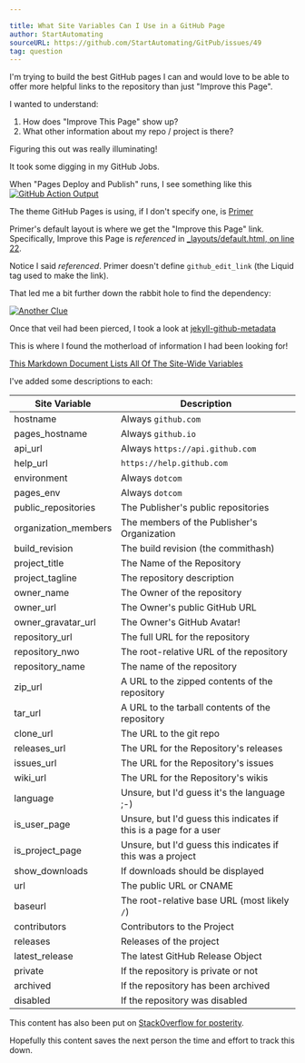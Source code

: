 ```yaml
---

title: What Site Variables Can I Use in a GitHub Page
author: StartAutomating
sourceURL: https://github.com/StartAutomating/GitPub/issues/49
tag: question
---
```

I'm trying to build the best GitHub pages I can and would love to be able to offer more helpful links to the repository than just "Improve this Page".

I wanted to understand:

 1. How does "Improve This Page" show up?
 2. What other information about my repo / project is there?

Figuring this out was really illuminating!

It took some digging in my GitHub Jobs.

When "Pages Deploy and Publish" runs, I see something like this
[![GitHub Action Output][1]][1]

The theme GitHub Pages is using, if I don't specify one, is [Primer][2]

Primer's default layout is where we get the "Improve this Page" link.  Specifically, Improve this Page is _referenced_ in [_layouts/default.html, on line 22](https://github.com/pages-themes/primer/blob/master/_layouts/default.html#L22).

Notice I said _referenced_.  Primer doesn't define `github_edit_link` (the Liquid tag used to make the link).

That led me a bit further down the rabbit hole to find the dependency:

[![Another Clue][3]][3]

Once that veil had been pierced, I took a look at [jekyll-github-metadata][4]

This is where I found the motherload of information I had been looking for!

[This Markdown Document Lists All Of The Site-Wide Variables][5]

I've added some descriptions to each:

|Site Variable| Description|
|-|-|
|hostname| Always `github.com`|,
|pages_hostname|Always `github.io`|
|api_url| Always `https://api.github.com`|
|help_url| `https://help.github.com`|,
|environment|Always `dotcom`|
|pages_env  |Always `dotcom`|,
|public_repositories| The Publisher's public repositories|
|organization_members| The members of the Publisher's Organization |
|build_revision| The build revision (the commithash) |
|project_title| The Name of the Repository|
|project_tagline| The repository description |
|owner_name| The Owner of the repository|
|owner_url | The Owner's public GitHub URL|
|owner_gravatar_url|The Owner's GitHub Avatar!|
|repository_url| The full URL for the repository |
|repository_nwo| The root-relative URL of the repository |
|repository_name| The name of the repository |
|zip_url| A URL to the zipped contents of the repository|: 
|tar_url| A URL to the tarball contents of the repository|
|clone_url| The URL to the git repo|
|releases_url| The URL for the Repository's releases|
|issues_url| The URL for the Repository's issues|
|wiki_url| The URL for the Repository's wikis|
|language| Unsure, but I'd guess it's the language ;-) |
|is_user_page| Unsure, but I'd guess this indicates if this is a page for a user|
|is_project_page| Unsure, but I'd guess this indicates if this was a project |
|show_downloads| If downloads should be displayed |
|url| The public URL or CNAME|
|baseurl|The root-relative base URL (most likely `/`)|
|contributors| Contributors to the Project |
|releases|Releases of the project|
|latest_release| The latest GitHub Release Object |
|private| If the repository is private or not|
|archived| If the repository has been archived |
|disabled| If the repository was disabled |

This content has also been put on [StackOverflow for posterity][6].

Hopefully this content saves the next person the time and effort to track this down.


  [1]: https://i.stack.imgur.com/GNvJX.png
  [2]: https://github.com/pages-themes/primer
  [3]: https://i.stack.imgur.com/Yxwln.png
  [4]: https://github.com/jekyll/github-metadata/
  [5]: https://github.com/jekyll/github-metadata/blob/main/docs/site.github.md
  [6]: https://stackoverflow.com/questions/74188444/what-site-variables-can-i-use-in-a-github-page/
